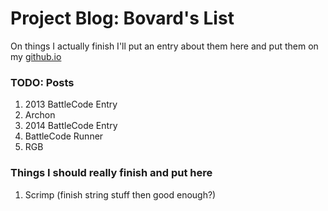 
# Project Blog: Bovard's List

On things I actually finish I'll put an entry about them here and put them on my [github.io](http://bovard.github.io)

### TODO: Posts

1. 2013 BattleCode Entry
2. Archon
3. 2014 BattleCode Entry
4. BattleCode Runner
5. RGB

### Things I should really finish and put here

1. Scrimp (finish string stuff then good enough?)